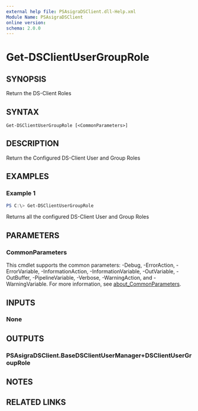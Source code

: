 ```yaml
---
external help file: PSAsigraDSClient.dll-Help.xml
Module Name: PSAsigraDSClient
online version:
schema: 2.0.0
---
```


# Get-DSClientUserGroupRole

## SYNOPSIS
Return the DS-Client Roles

## SYNTAX

```
Get-DSClientUserGroupRole [<CommonParameters>]
```

## DESCRIPTION
Return the Configured DS-Client User and Group Roles

## EXAMPLES

### Example 1
```powershell
PS C:\> Get-DSClientUserGroupRole
```

Returns all the configured DS-Client User and Group Roles

## PARAMETERS

### CommonParameters
This cmdlet supports the common parameters: -Debug, -ErrorAction, -ErrorVariable, -InformationAction, -InformationVariable, -OutVariable, -OutBuffer, -PipelineVariable, -Verbose, -WarningAction, and -WarningVariable. For more information, see [about_CommonParameters](http://go.microsoft.com/fwlink/?LinkID=113216).

## INPUTS

### None

## OUTPUTS

### PSAsigraDSClient.BaseDSClientUserManager+DSClientUserGroupRole

## NOTES

## RELATED LINKS
